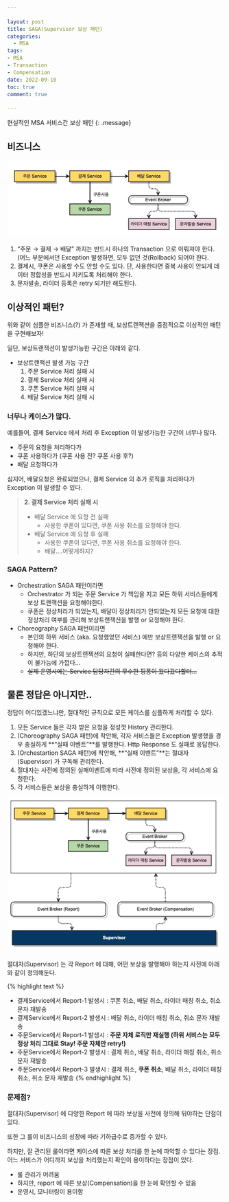 ```yaml
---

layout: post
title: SAGA(Supervisor 보상 패턴)
categories:
  - MSA
tags:
- MSA
- Transaction
- Compensation
date: 2022-09-10
toc: true
comment: true

---
```


현실적인 MSA 서비스간 보상 패턴
{: .message}


## 비즈니스

![sample-order.png](/assets/img/sample-order.png)

1. “주문 → 결제 → 배달” 까지는 반드시 하나의 Transaction 으로 이뤄져야 한다. (어느 부분에서던 Exception 발생하면, 모두 없던 것(Rollback) 되어야 한다.
2. 결제시, 쿠폰은 사용할 수도 안할 수도 있다. 단, 사용한다면 중복 사용이 안되게 데이터 정합성을 반드시 지키도록 처리해야 한다.
3. 문자발송, 라이더 등록은 retry 되기만 해도된다.

## 이상적인 패턴?

위와 같이 심플한 비즈니스(?) 가 존재할 때, 보상트랜잭션을 중점적으로 이상적인 패턴을 구현해보자!

일단, 보상트랜잭션이 발생가능한 구간은 아래와 같다.

- 보상트랜잭션 발생 가능 구간
    1. 주문 Service 처리 실패 시
    2. 결제 Service 처리 실패 시
    3. 쿠폰 Service 처리 실패 시
    4. 배달 Service 처리 실패 시

### 너무나 케이스가 많다.

예를들어, 결제 Service 에서 처리 후 Exception 이 발생가능한 구간이 너무나 많다.

- 주문의 요청을 처리하다가
- 쿠폰 사용하다가 (쿠폰 사용 전? 쿠폰 사용 후?)
- 배달 요청하다가

심지어, 배달요청은 완료되었으나, 결제 Service 의 추가 로직을 처리하다가 Exception 이 발생할 수 있다.

> **2. 결제 Service 처리 실패 시**
> 
> - 배달 Service 에 요청 전 실패
>     - 사용한 쿠폰이 있다면, 쿠폰 사용 취소를 요청해야 한다.
> - 배달 Service 에 요청 후 실패
>     - 사용한 쿠폰이 있다면, 쿠폰 사용 취소를 요청해야 한다.
>     - 배달….어떻게하지?

### SAGA Pattern?

- Orchestration SAGA 패턴이라면
    - Orchestrator 가 되는 주문 Service 가 책임을 지고 모든 하위 서비스들에게 보상 트랜잭션을 요청해야한다.
    - 쿠폰은 정상처리가 되었는지, 배달이 정상처리가 안되었는지 모든 요청에 대한 정상처리 여부를 관리해 보상트랜잭션을 발행 or 요청해야 한다.
- Choreography SAGA 패턴이라면
    - 본인의 하위 서비스 (aka. 요청했었던 서비스) 에만 보상트랜잭션을 발행 or 요청해야 한다.
    - 하지만, 하단의 보상트랜잭션의 요청이 실패한다면? 등의 다양한 케이스의 추적이 불가능에 가깝다…
    - ~~실제 운영시에는 Service 담당자간의 무수한 핑퐁이 왔다갔다할터…~~

## 물론 정답은 아니지만..

정답이 어디있겠느냐만, 절대적인 규칙으로 모든 케이스를 심플하게 처리할 수 있다.

1. 모든 Service 들은 각자 받은 요청을 정성껏 History 관리한다.
2. (Choreography SAGA 패턴)에 착안해, 각자 서비스들은 Exception 발생했을 경우 충실하게 **“실패 이벤트”**를 발행한다. Http Response 도 실패로 응답한다.
3. (Orchestartion SAGA 패턴)에 착안해, **“실패 이벤트”**는 절대자(Supervisor) 가 구독해 관리한다.
4. 절대자는 사전에 정의된 실패이벤트에 따라 사전에 정의된 보상을, 각 서비스에 요청한다.
5. 각 서비스들은 보상을 충실하게 이행한다.

![sample-order-best.png](/assets/img/sample-order-best.png)

절대자(Supervisor) 는 각 Report 에 대해, 어떤 보상을 발행해야 하는지 사전에 아래와 같이 정의해둔다.

{% highlight text %}
- 결제Service에서 Report-1 발생시 : 쿠폰 취소, 배달 취소, 라이더 매칭 취소, 취소 문자 재발송
- 결제Service에서 Report-2 발생시 : 배달 취소, 라이더 매칭 취소, 취소 문자 재발송
- 주문Service에서 Report-1 발생시 : **주문 자체 로직만 재실행 (하위 서비스는 모두 정상 처리 그대로 Stay! 주문 자체만 retry!)**
- 주문Service에서 Report-2 발생시 : 결제 취소, 배달 취소, 라이더 매칭 취소, 취소 문자 재발송
- 주문Service에서 Report-3 발생시 : 결제 취소, **쿠폰 취소**, 배달 취소, 라이더 매칭 취소, 취소 문자 재발송
{% endhighlight %}

### 문제점?

절대자(Supervisor) 에 다양한 Report 에 따라 보상을 사전에 정의해 둬야하는 단점이 있다.

또한 그 룰이 비즈니스의 성장에 따라 기하급수로 증가할 수 있다.

하지만, 잘 관리된 룰이라면 케이스에 따른 보상 처리를 한 눈에 파악할 수 있다는 장점. 어느 서비스가 어디까지 보상을 처리했는지 확인이 용이하다는 장점이 있다. 

- 룰 관리가 어려움
- 하지만, report 에 따른 보상(Compensation)을 한 눈에 확인할 수 있음
- 운영시, 모니터링이 용이함